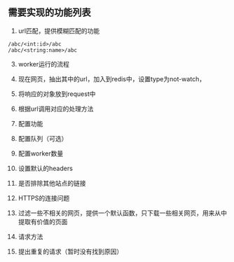 ## 需要实现的功能列表

1. url匹配，提供模糊匹配的功能

```
/abc/<int:id>/abc
/abc/<string:name>/abc
```

3. worker运行的流程
  1. 现在网页，抽出其中的url，加入到redis中，设置type为not-watch，
  2. 将响应的对象放到request中
  3. 根据url调用对应的处理方法

4. 配置功能
  1. 配置队列（可选）
  2. 配置worker数量
  3. 设置默认的headers
  4. 是否排除其他站点的链接

5. HTTPS的连接问题

6. 过滤一些不相关的网页，提供一个默认函数，只下载一些相关网页，用来从中提取有价值的页面

7. 请求方法

8. 提出重复的请求（暂时没有找到原因）
